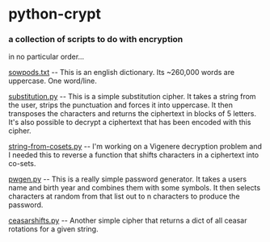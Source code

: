 # python-crypt
### a collection of scripts to do with encryption

in no particular order...

[sowpods.txt](./sowpods.txt)
 -- This is an english dictionary. Its ~260,000 words are uppercase. One word/line.

[substitution.py](./substitution.py)
 -- This is a simple substitution cipher. It takes a string from the user,
 strips the punctuation and forces it into uppercase. It then transposes
 the characters and returns the ciphertext in blocks of 5 letters.
 It's also possible to decrypt a ciphertext that has been encoded with this cipher.

[string-from-cosets.py](./string-from-cosets.py)
 -- I'm working on a Vigenere decryption problem and I needed this to reverse a function that shifts
 characters in a ciphertext into co-sets. 

[pwgen.py](./pwgen.py)
 -- This is a really simple password generator. It takes a users name and birth year and combines them with some symbols. It then selects characters at random from that list out to n characters to produce the password.

[ceasarshifts.py](./ceasarshifts.py)
 -- Another simple cipher that returns a dict of all ceasar rotations for a given string. 
